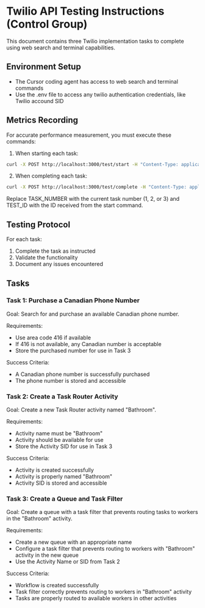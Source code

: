 # Twilio API Testing Instructions (Control Group)

This document contains three Twilio implementation tasks to complete using web search and terminal capabilities.

## Environment Setup

- The Cursor coding agent has access to web search and terminal commands
- Use the .env file to access any twilio authentication credentials, like Twilio accound SID

## Metrics Recording

For accurate performance measurement, you must execute these commands:

1. When starting each task:
```bash
curl -X POST http://localhost:3000/test/start -H "Content-Type: application/json" -d '{"mode": "control", "taskNumber": TASK_NUMBER}'
```

2. When completing each task:
```bash
curl -X POST http://localhost:3000/test/complete -H "Content-Type: application/json" -d '{"testId": "TEST_ID", "success": true|false}'
```

Replace TASK_NUMBER with the current task number (1, 2, or 3) and TEST_ID with the ID received from the start command.

## Testing Protocol

For each task:
1. Complete the task as instructed
2. Validate the functionality
3. Document any issues encountered

## Tasks

### Task 1: Purchase a Canadian Phone Number

Goal: Search for and purchase an available Canadian phone number.

Requirements:
- Use area code 416 if available
- If 416 is not available, any Canadian number is acceptable
- Store the purchased number for use in Task 3

Success Criteria:
- A Canadian phone number is successfully purchased
- The phone number is stored and accessible

### Task 2: Create a Task Router Activity

Goal: Create a new Task Router activity named "Bathroom".

Requirements:
- Activity name must be "Bathroom"
- Activity should be available for use
- Store the Activity SID for use in Task 3

Success Criteria:
- Activity is created successfully
- Activity is properly named "Bathroom"
- Activity SID is stored and accessible

### Task 3: Create a Queue and Task Filter

Goal: Create a queue with a task filter that prevents routing tasks to workers in the "Bathroom" activity.

Requirements:
- Create a new queue with an appropriate name
- Configure a task filter that prevents routing to workers with "Bathroom" activity in the new queue
- Use the Activity Name or SID from Task 2

Success Criteria:
- Workflow is created successfully
- Task filter correctly prevents routing to workers in "Bathroom" activity
- Tasks are properly routed to available workers in other activities